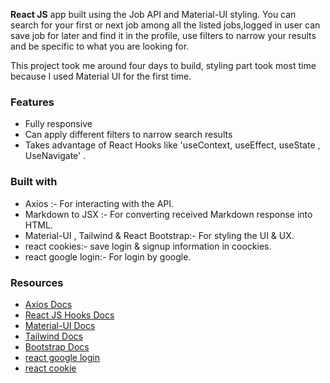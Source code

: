 **React JS** app built using the Job API and Material-UI styling. You can search for your first or next job among all the listed jobs,logged in user can save job for later and find it in the profile, use filters to narrow your results and be specific to what you are looking for.

This project took me around four days to build, styling part took most time because I used Material UI for the first time.

### Features

- Fully responsive
- Can apply different filters to narrow search results
- Takes advantage of React Hooks like 'useContext, useEffect, useState , UseNavigate' .

### Built with

- Axios :- For interacting with the API.
- Markdown to JSX :- For converting received Markdown response into HTML.
- Material-UI , Tailwind & React Bootstrap:- For styling the UI & UX.
- react cookies:- save login & signup information in coockies.
- react google login:- For login by google.

### Resources

- [ Axios Docs ](https://axios-http.com/docs/intro)
- [ React JS Hooks Docs](https://reactjs.org/docs/hooks-intro.html)
- [Material-UI Docs](https://mui.com/material-ui/getting-started/installation/)
- [Tailwind Docs](https://tailwindcss.com/docs/installation)
- [Bootstrap Docs](https://tailwindcss.com/docs/installation)
- [react google login](https://www.npmjs.com/package/react-google-login)
- [react cookie](https://www.npmjs.com/package/react-cookies)
